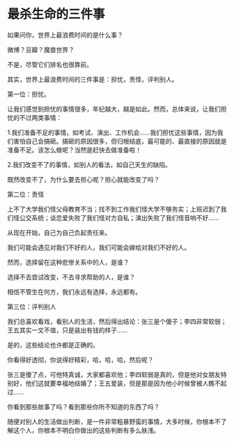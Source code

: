 # 最杀生命的三件事

如果问你，世界上最浪费时间的是什么事？ 

微博？豆瓣？魔兽世界？ 

不是，尽管它们排名也很靠前。 

其实，世界上最浪费时间的三件事是：担忧，责怪，评判别人。 

第一位：担忧。 

让我们感觉到担忧的事情很多，年纪越大，越是如此。然而，总体来说，让我们担忧的不过两类事情： 

1.我们准备不足的事情，如考试、演出、工作机会……我们担忧这些事情，因为我们害怕自己会搞砸。搞砸的原因很多，但归根结底，最可能的、最直接的原因就是准备不足。该怎么做呢？当然是赶快去做准备啦！ 

2.我们改变不了的事情，如别人的看法，如自己天生的缺陷。 

既然改变不了，为什么要去担心呢？担心就能改变了吗？ 

第二位：责怪 

上不了大学我们怪父母教育不当；找不到工作我们怪大学不够务实；上班迟到了我们怪公交系统；谈恋爱失败了我们怪对方自私；演出失败了我们怪音响不好…… 

从现在开始，自己为自己负起责任来。 

我们可能会遇见对我们不好的人，我们可能会嫁给对我们不好的人。 

然而，选择留在这种悲惨关系中的人，是谁？ 

选择不去尝试改变，不去寻求帮助的人，是谁？ 

相信不管生在何方，我们永远有选择，永远都有。 

第三位：评判别人 

我们总喜欢看戏，看别人的生活，然后得出结论：张三是个傻子；李四非常软弱；王五其实一文不值，只是装出有钱的样子…… 

是的，这些结论也许都是正确的。 

你看得好透彻，你说得好精彩，哈，哈，哈，然后呢？ 

张三是傻了点，可他特真诚，大家都喜欢他；李四软弱是真的，但是他对女朋友特别好，他们这就要幸福地结婚了；王五爱装，但是那是因为他小时候曾被人瞧不起过…… 

你看到那些故事了吗？看到那些你所不知道的东西了吗？ 

随便对别人的生活做出判断，是一件非常粗暴野蛮的事情，大多时候，你根本不了解这个人，你根本不明白你做出的这些判断有多么肤浅。
